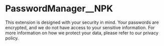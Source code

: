 # PasswordManager__NPK
This extension is designed with your security in mind. Your passwords are encrypted, and we do not have access to your sensitive information. For more information on how we protect your data, please refer to our privacy policy.
